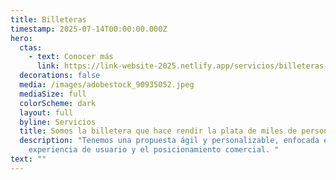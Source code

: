 ```yaml
---
title: Billeteras
timestamp: 2025-07-14T00:00:00.000Z
hero:
  ctas:
    - text: Conocer más
      link: https://link-website-2025.netlify.app/servicios/billeteras-digitales
  decorations: false
  media: /images/adobestock_90935052.jpeg
  mediaSize: full
  colorScheme: dark
  layout: full
  byline: Servicios
  title: Somos la billetera que hace rendir la plata de miles de personas
  description: "Tenemos una propuesta ágil y personalizable, enfocada en la
    experiencia de usuario y el posicionamiento comercial. "
text: ""
---
```

